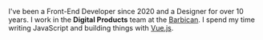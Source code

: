 


I've been a Front-End Developer since 2020 and a Designer for over 10 years. I work in the **Digital Products** team at the [Barbican](https://barbican.org.uk). I spend my time writing JavaScript and building things with [Vue.js](https://vuejs.org/).
